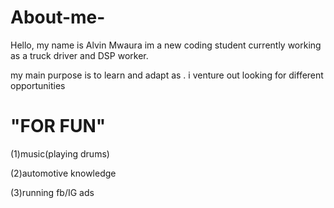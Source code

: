 # About-me-
Hello, my name is Alvin Mwaura 
im  a new coding student currently working as a truck driver and DSP worker. 

my main purpose is to learn and adapt as . i venture out looking for different opportunities 



# "FOR FUN"
(1)music(playing drums)

(2)automotive knowledge 

(3)running fb/IG ads 


